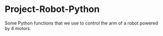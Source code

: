# Project-Robot-Python
Some Python functions that we use to control the arm of a robot powered by 4 motors. 
